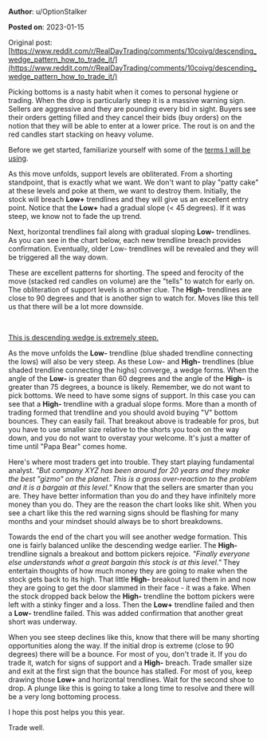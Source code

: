 **Author**: u/OptionStalker

**Posted on**: 2023-01-15

Original post: [https://www.reddit.com/r/RealDayTrading/comments/10coivg/descending_wedge_pattern_how_to_trade_it/](https://www.reddit.com/r/RealDayTrading/comments/10coivg/descending_wedge_pattern_how_to_trade_it/)

Picking bottoms is a nasty habit when it comes to personal hygiene or trading. When the drop is particularly steep it is a massive warning sign. Sellers are aggressive and they are pounding every bid in sight. Buyers see their orders getting filled and they cancel their bids (buy orders) on the notion that they will be able to enter at a lower price. The rout is on and the red candles start stacking on heavy volume.

Before we get started, familiarize yourself with some of the [terms I will be using](https://www.reddit.com/r/RealDayTrading/comments/10cmbrl/trendline_terms_and_basics/).

As this move unfolds, support levels are obliterated. From a shorting standpoint, that is exactly what we want. We don't want to play "patty cake" at these levels and poke at them, we want to destroy them. Initially, the stock will breach **Low+** trendlines and they will give us an excellent entry point. Notice that the **Low+** had a gradual slope (< 45 degrees). If it was steep, we know not to fade the up trend.

Next, horizontal trendlines fail along with gradual sloping **Low-** trendlines. As you can see in the chart below, each new trendline breach provides confirmation. Eventually, older Low- trendlines will be revealed and they will be triggered all the way down.

These are excellent patterns for shorting. The speed and ferocity of the move (stacked red candles on volume) are the "tells" to watch for early on. The obliteration of support levels is another clue. The **High-** trendlines are close to 90 degrees and that is another sign to watch for. Moves like this tell us that there will be a lot more downside.

&#x200B;

[This is descending wedge is extremely steep.](<img src="cache/images/78048adc32add8ffc3f3d50647a4b817.png" alt="Reddit Image">)

As the move unfolds the **Low-** trendline (blue shaded trendline connecting the lows) will also be very steep. As these Low- and **High-** trendlines (blue shaded trendline connecting the highs) converge, a wedge forms. When the angle of the **Low-** is greater than 60 degrees and the angle of the **High-** is greater than 75 degrees, a bounce is likely.  Remember, we do not want to pick bottoms. We need to have some signs of support. In this case you can see that a **High-** trendline with a gradual slope forms. More than a month of trading formed that trendline and you should avoid buying "V" bottom bounces. They can easily fail. That breakout above is tradeable for pros, but you have to use smaller size relative to the shorts you took on the way down, and you do not want to overstay your welcome. It's just a matter of time until "Papa Bear" comes home.

Here's where most traders get into trouble. They start playing fundamental analyst. *"But company XYZ has been around for 20 years and they make the best "gizmo" on the planet. This is a gross over-reaction to the problem and it is a bargain at this level."* Know that the sellers are smarter than you are. They have better information than you do and they have infinitely more money than you do. They are the reason the chart looks like shit. When you see a chart like this the red warning signs should be flashing for many months and your mindset should always be to short breakdowns.

Towards the end of the chart you will see another wedge formation. This one is fairly balanced unlike the descending wedge earlier. The **High-** trendline signals a breakout and bottom pickers rejoice. *"Finally everyone else understands what a great bargain this stock is at this level."* They entertain thoughts of how much money they are going to make when the stock gets back to its high. That little **High-** breakout lured them in and now they are going to get the door slammed in their face - it was a fake. When the stock dropped back below the **High-** trendline the bottom pickers were left with a stinky finger and a loss. Then the **Low+** trendline failed and then a **Low-** trendline failed. This was added confirmation that another great short was underway.

When you see steep declines like this, know that there will be many shorting opportunities along the way. If the initial drop is extreme (close to 90 degrees) there will be a bounce. For most of you, don't trade it. If you do trade it, watch for signs of support and a **High-** breach. Trade smaller size and exit at the first sign that the bounce has stalled. For most of you, keep drawing those **Low+** and horizontal trendlines. Wait for the second shoe to drop. A plunge like this is going to take a long time to resolve and there will be a very long bottoming process.

I hope this post helps you this year.

Trade well.